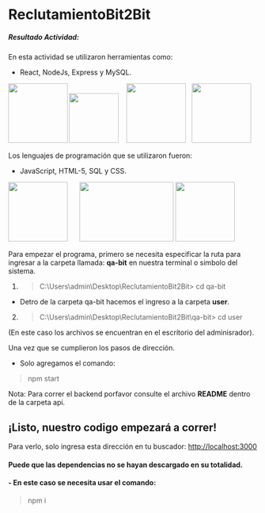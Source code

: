 # **ReclutamientoBit2Bit**

##### Resultado Actividad:

En esta actividad se utilizaron herramientas como:
- React,
NodeJs,
Express
y MySQL.

<img src="https://seeklogo.com/images/N/nodejs-logo-FBE122E377-seeklogo.com.png" width="100"/> <img align="left" src="https://seeklogo.com/images/R/react-logo-7B3CE81517-seeklogo.com.png" width="120"/>&nbsp;&nbsp;
<img src="https://seeklogo.com/images/M/mysql-logo-B4943FE6DD-seeklogo.com.png" width="120"/>&nbsp;&nbsp;
<img src="https://expressjs.com/images/express-facebook-share.png" width="120"/>


Los lenguajes de programación que se utilizaron fueron:
- JavaScript,
HTML-5,
SQL
y CSS.

<img src="https://upload.wikimedia.org/wikipedia/commons/thumb/9/99/Unofficial_JavaScript_logo_2.svg/1024px-Unofficial_JavaScript_logo_2.svg.png" width="120"/>&nbsp;&nbsp;&nbsp;&nbsp;&nbsp; <img src="https://upload.wikimedia.org/wikipedia/commons/thumb/1/10/CSS3_and_HTML5_logos_and_wordmarks.svg/1280px-CSS3_and_HTML5_logos_and_wordmarks.svg.png" width="190" height="120"/>&nbsp;<img src="https://icons.veryicon.com/png/o/application/designer-icon/sql-5.png" width="120"/>

Para empezar el programa, primero se necesita especificar la ruta para ingresar a la carpeta llamada: **qa-bit** en nuestra terminal o simbolo del sistema.
1. > C:\Users\admin\Desktop\ReclutamientoBit2Bit> cd qa-bit
- Detro de la carpeta qa-bit hacemos el ingreso a la carpeta **user**.
2. > C:\Users\admin\Desktop\ReclutamientoBit2Bit\qa-bit> cd user

(En este caso los archivos se encuentran en el escritorio del adminisrador).

Una vez que se cumplieron los pasos de dirección. 
- Solo agregamos el comando:
> npm start

Nota: Para correr el backend porfavor consulte el archivo **README** dentro de la carpeta api.  

## ¡Listo, nuestro codigo empezará a correr!

Para verlo, solo ingresa esta dirección en tu buscador: [http://localhost:3000](http://localhost:3000)

#### Puede que las dependencias no se hayan descargado en su totalidad.
#### - En este caso se necesita usar el comando:
> npm i


